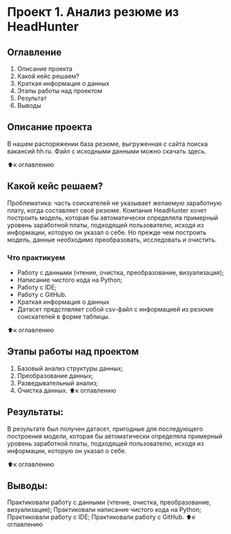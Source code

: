 # Проект 1. Анализ резюме из HeadHunter
## Оглавление
1. Описание проекта
2. Какой кейс решаем?
3. Краткая информация о данных
4. Этапы работы над проектом
5. Результат
6. Выводы

## Описание проекта
В нашем распоряжении база резюме, выгруженная с сайта поиска вакансий hh.ru. Файл с исходными данными можно скачать здесь.

⬆️к оглавлению

## Какой кейс решаем?
Проблематика: часть соискателей не указывает желаемую заработную плату, когда составляет своё резюме. Компания HeadHunter хочет построить модель, которая бы автоматически определяла примерный уровень заработной платы, подходящей пользователю, исходя из информации, которую он указал о себе. Но прежде чем построить модель, данные необходимо преобразовать, исследовать и очистить.

### Что практикуем
* Работу с данными (чтение, очистка, преобразование, визуализация);
* Написание чистого кода на Python;
* Работу с IDE;
* Работу с GitHub.
* Краткая информация о данных
* Датасет предстлвляет собой csv-файл с информацией из резюме соискателей в форме таблицы.

⬆️к оглавлению

## Этапы работы над проектом
1. Базовый анализ структуры данных;
2. Преобразование данных;
3. Разведывательный анализ;
4. Очистка данных.
⬆️к оглавлению

## Результаты:
В результате был получен датасет, пригодные для последующего построения модели, которая бы автоматически определяла примерный уровень заработной платы, подходящей пользователю, исходя из информации, которую он указал о себе.

⬆️к оглавлению

## Выводы:
Практиковали работу с данными (чтение, очистка, преобразование, визуализация);
Практиковали написание чистого кода на Python;
Практиковали работу с IDE;
Практиковали работу с GitHub.
⬆️к оглавлению